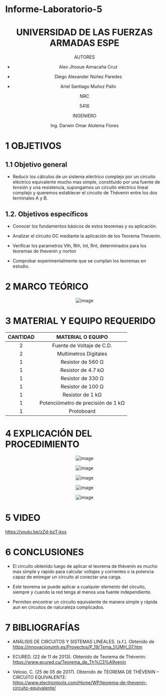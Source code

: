 # Informe-Laboratorio-5
<div align="center">

# UNIVERSIDAD DE LAS FUERZAS ARMADAS ESPE

AUTORES

* Alex Jhosue Aimacaña Cruz

* Diego Alexander Núñez Paredes

* Ariel Santiago Muñoz Pallo

NRC
  
5416

INGENIERO

Ing. Darwin Omar Alulema Flores

</div>

# 1 OBJETIVOS

## **1.1 Objetivo general**

- Reducir los cálculos de un sistema eléctrico complejo por un circuito eléctrico equivalente mucho mas simple, constituido por una fuente de tensión y una resistencia, supongamos un circuito eléctrico lineal complejo y queremos establecer el circuito de Thévenin entre los dos terminales A y B. 

## **1.2. Objetivos específicos**

- Conocer los fundamentos básicos de estos teoremas y su aplicación.

- Analizar el circuito DC mediante la aplicación de los Teorema Thevenin.

- Verificar los parametros Vth, Rth, Int, Rnt, determinados para los teoremas de thevenin y norton

- Comprobar experimentalmente que se cumplan los teoremas en estudio.

# 2 MARCO TEÓRICO

<div align="center">
  
![image](https://github.com/Jhosu115/Informe-Laboratorio-5/blob/main/png.png)
  
 </div>

# 3 MATERIAL Y EQUIPO REQUERIDO

<div align="center">
     
|**CANTIDAD**|       **MATERIAL O EQUIPO**      |
|    :---:   |              :---:               | 
|      2     |     Fuente de Voltaje de C.D.    |
|      2     |       Multímetros Digitales      |
|      1     |        Resistor de 560 Ω         |
|      1     |        Resistor de 4.7 kΩ        |
|      1     |         Resistor de 330 Ω        |
|      1     |         Resistor de 100 Ω        |
|      1     |         Resistor de 1 kΩ         |
|      1     |Potenciómetro de precisión de 1 kΩ|
|      1     |            Protoboard            |
</div>

# 4 EXPLICACIÓN DEL PROCEDIMIENTO
<div align="center">

![image](https://github.com/Jhosu115/Informe-Laboratorio-5/blob/main/WhatsApp%20Image%202021-07-25%20at%2010.56.17%20PM.jpeg)

![image](https://github.com/Jhosu115/Informe-Laboratorio-5/blob/main/WhatsApp%20Image%202021-07-25%20at%2010.56.17%20PM%20(1).jpeg)

![image](https://github.com/Jhosu115/Informe-Laboratorio-5/blob/main/WhatsApp%20Image%202021-07-25%20at%2010.56.17%20PM%20(2).jpeg)

![image](https://github.com/Jhosu115/Informe-Laboratorio-5/blob/main/WhatsApp%20Image%202021-07-25%20at%2010.56.17%20PM%20(3).jpeg)

![image](https://github.com/Jhosu115/Informe-Laboratorio-5/blob/main/WhatsApp%20Image%202021-07-25%20at%2010.22.56%20PM.jpeg)

</div>

# 5 VIDEO 

https://youtu.be/zZd-bzT-kss

# 6 CONCLUSIONES 

- El circuito obtenido luego de aplicar el teorema de thévenin es mucho mas simple y rapido para calcular voltajes y corrientes o la potencia capaz de entregar un circuito al conectar una carga.

- Este teorema se puede aplicar a cualquier elemento del circuito, siempre y cuando la red tenga al menos una fuente independiente.

- Permiten encontrar un circuito equivalente de manera simple y rápida aun en circuitos de naturaleza complicados.

# 7 BIBLIOGRAFÍAS

* ANÁLISIS DE CIRCUITOS Y SISTEMAS LINEALES. (s.f.). Obtenido de https://innovacionumh.es/Proyectos/P_19/Tema_1/UMH_07.htm

* ECURED. (22 de 11 de 2013). Obtenido de Teorema de Thévenin: https://www.ecured.cu/Teorema_de_Th%C3%A9venin

* Veloso, C. (25 de 05 de 2017). Obtenido de TEOREMA DE THÉVENIN – CIRCUITO EQUIVALENTE: https://www.electrontools.com/Home/WP/teorema-de-thevenin-circuito-equivalente/






